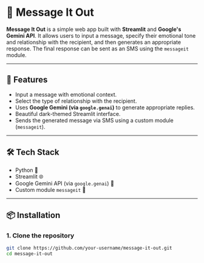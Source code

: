 # 📩 Message It Out

**Message It Out** is a simple web app built with **Streamlit** and **Google's Gemini API**. It allows users to input a message, specify their emotional tone and relationship with the recipient, and then generates an appropriate response. The final response can be sent as an SMS using the `messageit` module.

---

## 🚀 Features

- Input a message with emotional context.
- Select the type of relationship with the recipient.
- Uses **Google Gemini (via `google.genai`)** to generate appropriate replies.
- Beautiful dark-themed Streamlit interface.
- Sends the generated message via SMS using a custom module (`messageit`).

---

## 🛠️ Tech Stack

- Python 🐍
- Streamlit 🌐
- Google Gemini API (via `google.genai`) 🧠
- Custom module `messageit` 📲

---

## 📦 Installation

### 1. Clone the repository

```bash
git clone https://github.com/your-username/message-it-out.git
cd message-it-out
